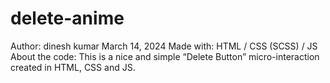 # delete-anime
Author:
dinesh kumar
March 14, 2024
Made with:
HTML / CSS (SCSS) / JS
About the code:
This is a nice and simple “Delete Button” micro-interaction created in HTML, CSS and JS.
